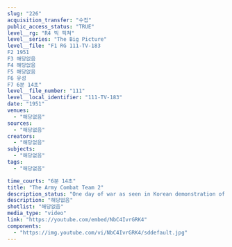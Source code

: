 ```yaml
---
slug: "226"
acquisition_transfer: "수집"
public_access_status: "TRUE"
level__rg: "R4 빅 픽쳐"
level__series: "The Big Picture"
level__file: "F1 RG 111-TV-183
F2 1951
F3 해당없음
F4 해당없음
F5 해당없음
F6 유성
F7 6분 14초"
level__file_number: "111"
level__local_identifier: "111-TV-183"
date: "1951"
venues: 
  - "해당없음"
sources: 
  - "해당없음"
creators: 
  - "해당없음"
subjects: 
  - "해당없음"
tags: 
  - "해당없음"

time_courts: "6분 14초"
title: "The Army Combat Team 2"
description_status: "One day of war as seen in Korean demonstration of massed firepower and infantrymen."
description: "해당없음"
shotlist: "해당없음"
media_type: "video"
link: "https://youtube.com/embed/NbC4IvrGRK4"
components: 
  - "https://img.youtube.com/vi/NbC4IvrGRK4/sddefault.jpg"
---
```


